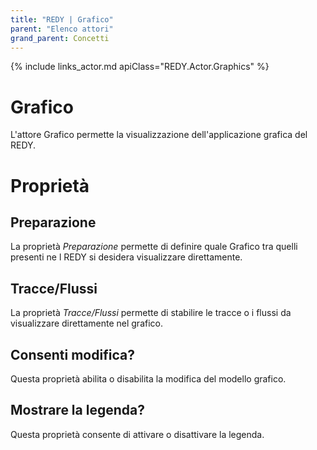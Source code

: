 ```yaml
---
title: "REDY | Grafico"
parent: "Elenco attori"
grand_parent: Concetti
---
```


{% include links_actor.md apiClass="REDY.Actor.Graphics" %}

# Grafico

L'attore Grafico permette la visualizzazione dell'applicazione grafica del REDY.

# Proprietà

## Preparazione

La proprietà *Preparazione* permette di definire quale Grafico tra quelli presenti ne l REDY si desidera visualizzare direttamente.

## Tracce/Flussi

La proprietà *Tracce/Flussi* permette di stabilire le tracce o i flussi da visualizzare direttamente nel grafico.

## Consenti modifica?

Questa proprietà abilita o disabilita la modifica del modello grafico.

## Mostrare la legenda?

Questa proprietà consente di attivare o disattivare la legenda.
